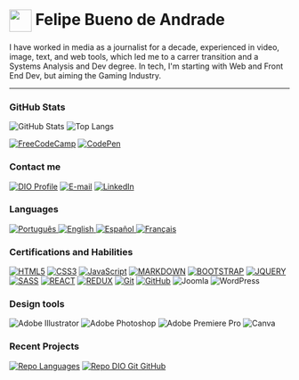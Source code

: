 <h1>
    <a href="https://www.linkedin.com/in/felipebuenodeandrade/">
     <img align="center" width="40px" src="https://media.licdn.com/dms/image/D4D03AQFDqn479h82kQ/profile-displayphoto-shrink_200_200/0/1670038267645?e=1707350400&v=beta&t=fNY869mrp5VvErTk6aHkCI8Gm6hqLdOC7U2qSLow04s"></a>
    <span> Felipe Bueno de Andrade</span>
</h1>

I have worked in media as a journalist for a decade, experienced in video, image, text, and web tools, which led me to a carrer transition and a Systems Analysis and Dev degree. In tech, I'm starting with Web and Front End Dev, but aiming the Gaming Industry.

---

### GitHub Stats

![GitHub Stats](https://github-readme-stats.vercel.app/api?username=buenodeandrade&theme=blue-green)
![Top Langs](https://github-readme-stats.vercel.app/api/top-langs/?username=buenodeandrade&theme=blue-green)

[![FreeCodeCamp](https://img.shields.io/badge/Freecodecamp-%23123.svg?&style=for-the-badge&logo=freecodecamp&logoColor=green)](https://www.freecodecamp.org/brau)
[![CodePen](https://img.shields.io/badge/Codepen-000000?style=for-the-badge&logo=codepen&logoColor=white)](https://codepen.io/br4u)

### Contact me

[![DIO Profile](https://img.shields.io/badge/-My%20DIO%20Profile-30A3DC?style=for-the-badge)](https://www.dio.me/users/felipebuenodeandrade)
[![E-mail](https://img.shields.io/badge/Gmail-D14836?style=for-the-badge&logo=gmail&logoColor=white)](mailto:felipebuenodeandrade@gmail.com)
[![LinkedIn](https://img.shields.io/badge/LinkedIn-0077B5?style=for-the-badge&logo=linkedin&logoColor=white)](https://www.linkedin.com/in/felipebuenodeandrade/)

### Languages
<a href="https://github.com/buenodeandrade/lang-badges">
    <img src="https://raw.githubusercontent.com/buenodeandrade/lang-badges/main/badges/BR.svg" alt="Português">
</a>
<a href="https://github.com/buenodeandrade/lang-badges">
    <img src="https://raw.githubusercontent.com/buenodeandrade/lang-badges/main/badges/GB.svg" alt="English">
</a>
<a href="https://github.com/buenodeandrade/lang-badges">
    <img src="https://raw.githubusercontent.com/buenodeandrade/lang-badges/main/badges/ES.svg" alt="Español">
</a>
<a href="https://github.com/buenodeandrade/lang-badges">
    <img src="https://raw.githubusercontent.com/buenodeandrade/lang-badges/main/badges/FR.svg" alt="Français">
</a>

### Certifications and Habilities
[![HTML5](https://img.shields.io/badge/HTML-000?style=for-the-badge&logo=html5&logoColor=30A3DC)](https://www.freecodecamp.org/certification/brau/responsive-web-design)
[![CSS3](https://img.shields.io/badge/CSS3-000?style=for-the-badge&logo=css3&logoColor=E94D5F)](https://www.freecodecamp.org/certification/brau/responsive-web-design)
[![JavaScript](https://img.shields.io/badge/JavaScript-000?style=for-the-badge&logo=javascript&logoColor=30A3DC)](https://www.freecodecamp.org/certification/brau/responsive-web-design)
[![MARKDOWN](https://img.shields.io/badge/Markdown-000000?style=for-the-badge&logo=markdown&logoColor=white)](https://freecodecamp.org/certification/brau/front-end-development-libraries)
[![BOOTSTRAP](https://img.shields.io/badge/Bootstrap-563D7C?style=for-the-badge&logo=bootstrap&logoColor=white)](https://freecodecamp.org/certification/brau/front-end-development-libraries)
[![JQUERY](https://img.shields.io/badge/jQuery-0769AD?style=for-the-badge&logo=jquery&logoColor=white)](https://freecodecamp.org/certification/brau/front-end-development-libraries)
[![SASS](https://img.shields.io/badge/SASS-hotpink.svg?style=for-the-badge&logo=SASS&logoColor=white)](https://freecodecamp.org/certification/brau/front-end-development-libraries)
[![REACT](https://img.shields.io/badge/React-20232A?style=for-the-badge&logo=react&logoColor=61DAFB)](https://freecodecamp.org/certification/brau/front-end-development-libraries)
[![REDUX](https://img.shields.io/badge/Redux-593D88?style=for-the-badge&logo=redux&logoColor=white)](https://freecodecamp.org/certification/brau/front-end-development-libraries)
[![Git](https://img.shields.io/badge/Git-000?style=for-the-badge&logo=git&logoColor=E94D5F)](https://www.dio.me/certificate/5D115066)
[![GitHub](https://img.shields.io/badge/GitHub-000?style=for-the-badge&logo=github&logoColor=30A3DC)](https://www.dio.me/certificate/5D115066)
![Joomla](https://img.shields.io/badge/joomla-%235091CD.svg?style=for-the-badge&logo=joomla&logoColor=white)
![WordPress](https://img.shields.io/badge/WordPress-%23117AC9.svg?style=for-the-badge&logo=WordPress&logoColor=white)

### Design tools

![Adobe Illustrator](https://img.shields.io/badge/adobe%20illustrator-%23FF9A00.svg?style=for-the-badge&logo=adobe%20illustrator&logoColor=white)
![Adobe Photoshop](https://img.shields.io/badge/adobe%20photoshop-%2331A8FF.svg?style=for-the-badge&logo=adobe%20photoshop&logoColor=white)
![Adobe Premiere Pro](https://img.shields.io/badge/Adobe%20Premiere%20Pro-9999FF.svg?style=for-the-badge&logo=Adobe%20Premiere%20Pro&logoColor=white)
![Canva](https://img.shields.io/badge/Canva-%2300C4CC.svg?style=for-the-badge&logo=Canva&logoColor=white)

### Recent Projects

[![Repo Languages](https://github-readme-stats.vercel.app/api/pin/?username=buenodeandrade&repo=lang-badges&bg_color=000&border_color=30A3DC&show_icons=true&icon_color=30A3DC&title_color=E94D5F&text_color=FFF)](https://github.com/buenodeandrade/lang-badges/blob/main/README.md)
[![Repo DIO Git GitHub](https://github-readme-stats.vercel.app/api/pin/?username=elidianaandrade&repo=dio-lab-open-source&bg_color=000&border_color=30A3DC&show_icons=true&icon_color=30A3DC&title_color=E94D5F&text_color=FFF)](https://github.com/elidianaandrade/dio-lab-open-source)

<!--
**buenodeandrade/buenodeandrade** is a ✨ _special_ ✨ repository because its `README.md` (this file) appears on your GitHub profile.

Here are some ideas to get you started:

- 🔭 I’m currently working on ...
- 🌱 I’m currently learning ...
- 👯 I’m looking to collaborate on ...
- 🤔 I’m looking for help with ...
- 💬 Ask me about ...
- 📫 How to reach me: ...
- 😄 Pronouns: ...
- ⚡ Fun fact: ...
-->
